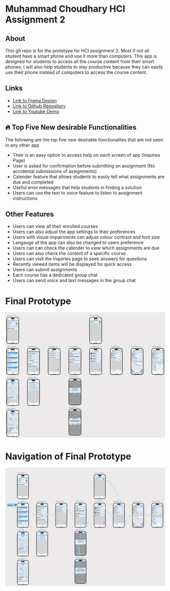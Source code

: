 # Muhammad Choudhary HCI Assignment 2

## About

This git repo is for the prototype for HCI assignment 2. Most if not all student have a smart phone and use it more than computers. This app is designed for students to access all the course content from their smart phones.
I will also help students to stay productive because they can easily use their phone instead of computers to access the course content.

## Links


- [Link to Figma Design](https://www.figma.com/design/n3NwHRDDveASKrujJTzNQC/muhammad_choudhary_a2?t=ZMSvRxJQR359DqDh-1)
- [Link to Github Repository](https://github.com/freeHashBrown4/muhammad-choudhary-prototype)
- [Link to Youtube Demo](https://youtu.be/OT2PM5JJ2P8)



## 🔥 Top Five New desirable Functionalities

The following are the top five new desirable functionalites that are not seen in any other app

- Their is an easy option to access help on each screen of app (Inquires Page)
- User is asked for confirmation before submitting an assignment (No accidental submissions of assignments)
- Calender feature that allows students to easily tell what assignments are due and completed
- Useful error messages that help students in finding a solution
- Users can use the text to voice feature to listen to assignment instructions

## Other Features

- Users can view all their enrolled courses
- Users can also adjust the app settings to their preferences
- Users with visual impairments can adjust colour contrast and font size
- Langauge of the app can also be changed to users preference
- Users can can check the calender to view which assignments are due
- Users can also check the content of a specific course
- Users can visit the inquiries page to seek answers for questions
- Recently viewed items will be displayed for quick access
- Users can submit assignments
- Each course has a dedicated group chat
- Users can send voice and text messages in the group chat


# Final Prototype
![Final Prototype](./final_prototype.png)

# Navigation of Final Prototype
![Navigation Final Prototype](./navigation_prototype.png)


